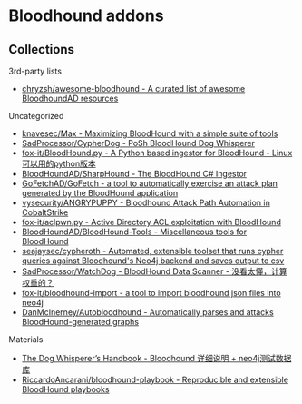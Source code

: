 # Bloodhound addons

## Collections

3rd-party lists

* [chryzsh/awesome-bloodhound - A curated list of awesome BloodhoundAD resources](https://github.com/chryzsh/awesome-bloodhound)

Uncategorized

* [knavesec/Max - Maximizing BloodHound with a simple suite of tools](https://github.com/knavesec/Max)
* [SadProcessor/CypherDog - PoSh BloodHound Dog Whisperer](https://github.com/SadProcessor/CypherDog)
* [fox-it/BloodHound.py - A Python based ingestor for BloodHound - Linux可以用的python版本](https://github.com/fox-it/BloodHound.py)
* [BloodHoundAD/SharpHound - The BloodHound C# Ingestor](https://github.com/BloodHoundAD/SharpHound)
* [GoFetchAD/GoFetch - a tool to automatically exercise an attack plan generated by the BloodHound application](https://github.com/GoFetchAD/GoFetch)
* [vysecurity/ANGRYPUPPY - Bloodhound Attack Path Automation in CobaltStrike](https://github.com/vysecurity/ANGRYPUPPY)
* [fox-it/aclpwn.py - Active Directory ACL exploitation with BloodHound](https://github.com/fox-it/aclpwn.py)
* [BloodHoundAD/BloodHound-Tools - Miscellaneous tools for BloodHound](https://github.com/BloodHoundAD/BloodHound-Tools)
* [seajaysec/cypheroth - Automated, extensible toolset that runs cypher queries against Bloodhound's Neo4j backend and saves output to csv](https://github.com/seajaysec/cypheroth)
* [SadProcessor/WatchDog - BloodHound Data Scanner - 没看太懂，计算权重的？](https://github.com/SadProcessor/WatchDog)
* [fox-it/bloodhound-import - a tool to import bloodhound json files into neo4j](https://github.com/fox-it/bloodhound-import)
* [DanMcInerney/Autobloodhound - Automatically parses and attacks BloodHound-generated graphs](https://github.com/DanMcInerney/Autobloodhound)

Materials

* [The Dog Whisperer’s Handbook - Bloodhound 详细说明 + neo4j测试数据库](https://insinuator.net/2018/11/the-dog-whisperers-handbook/)
* [RiccardoAncarani/bloodhound-playbook - Reproducible and extensible BloodHound playbooks](https://github.com/RiccardoAncarani/bloodhound-playbook)
